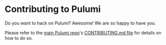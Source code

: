 # Contributing to Pulumi

Do you want to hack on Pulumi?  Awesome!  We are so happy to have you.

Please refer to the [main Pulumi repo](https://github.com/pulumi/home/)'s [CONTRIBUTING.md file](
https://github.com/pulumi/home/blob/master/CONTRIBUTING.md) for details on how to do so.

